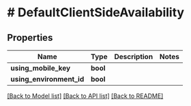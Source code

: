 # # DefaultClientSideAvailability

## Properties

Name | Type | Description | Notes
------------ | ------------- | ------------- | -------------
**using_mobile_key** | **bool** |  |
**using_environment_id** | **bool** |  |

[[Back to Model list]](../../README.md#models) [[Back to API list]](../../README.md#endpoints) [[Back to README]](../../README.md)
